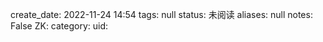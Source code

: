 create_date: 2022-11-24 14:54
tags: null
status: 未阅读 
aliases: null
notes: False
ZK: 
category: 
uid: 
